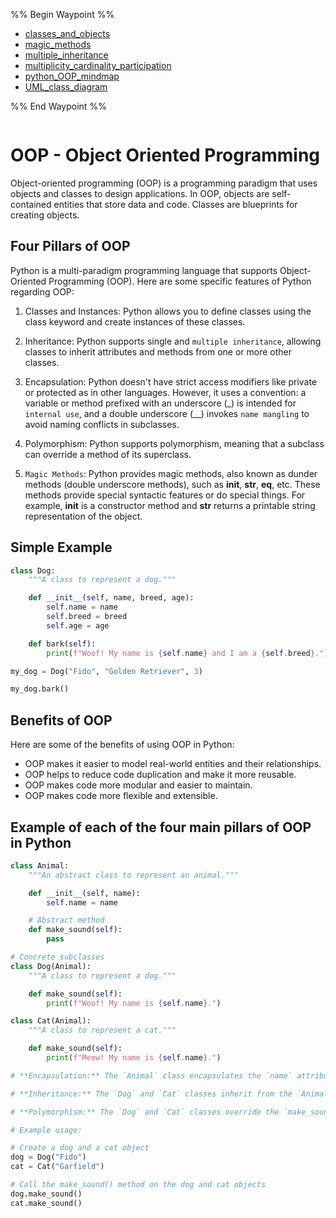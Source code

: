 %% Begin Waypoint %%
- [classes_and_objects](./classes_and_objects.md)
- [magic_methods](./magic_methods.md)
- [multiple_inheritance](./multiple_inheritance.md)
- [multiplicity_cardinality_participation](./multiplicity_cardinality_participation.md)
- [python_OOP_mindmap](./python_OOP_mindmap.md)
- [UML_class_diagram](./UML_class_diagram.md)

%% End Waypoint %%


```table-of-contents
```
# OOP - Object Oriented Programming

Object-oriented programming (OOP) is a programming paradigm that uses objects and classes to design applications. In OOP, objects are self-contained entities that store data and code. Classes are blueprints for creating objects.

## Four Pillars of OOP

Python is a multi-paradigm programming language that supports Object-Oriented Programming (OOP). Here are some specific features of Python regarding OOP:

1. Classes and Instances: Python allows you to define classes using the class keyword and create instances of these classes.

2. Inheritance: Python supports single and `multiple inheritance`, allowing classes to inherit attributes and methods from one or more other classes.

3. Encapsulation: Python doesn't have strict access modifiers like private or protected as in other languages. However, it uses a convention: a variable or method prefixed with an underscore (_) is intended for `internal use`, and a double underscore (__) invokes `name mangling` to avoid naming conflicts in subclasses.

4. Polymorphism: Python supports polymorphism, meaning that a subclass can override a method of its superclass.

5. `Magic Methods`: Python provides magic methods, also known as dunder methods (double underscore methods), such as __init__, __str__, __eq__, etc. These methods provide special syntactic features or do special things. For example, __init__ is a constructor method and __str__ returns a printable string representation of the object.

## Simple Example

```python
class Dog:
    """A class to represent a dog."""

    def __init__(self, name, breed, age):
        self.name = name
        self.breed = breed
        self.age = age

    def bark(self):
        print(f"Woof! My name is {self.name} and I am a {self.breed}.")

my_dog = Dog("Fido", "Golden Retriever", 3)

my_dog.bark()
```

## Benefits of OOP

Here are some of the benefits of using OOP in Python:

- OOP makes it easier to model real-world entities and their relationships.
- OOP helps to reduce code duplication and make it more reusable.
- OOP makes code more modular and easier to maintain.
- OOP makes code more flexible and extensible.

## Example of each of the four main pillars of OOP in Python

```python
class Animal:
    """An abstract class to represent an animal."""

    def __init__(self, name):
        self.name = name

    # Abstract method
    def make_sound(self):
        pass

# Concrete subclasses
class Dog(Animal):
    """A class to represent a dog."""

    def make_sound(self):
        print(f"Woof! My name is {self.name}.")

class Cat(Animal):
    """A class to represent a cat."""

    def make_sound(self):
        print(f"Meow! My name is {self.name}.")

# **Encapsulation:** The `Animal` class encapsulates the `name` attribute and the `make_sound()` method. This means that the `name` attribute can only be accessed and modified through the `Animal` class methods.

# **Inheritance:** The `Dog` and `Cat` classes inherit from the `Animal` class. This means that they inherit all of the attributes and methods of the `Animal` class.

# **Polymorphism:** The `Dog` and `Cat` classes override the `make_sound()` method that is inherited from the `Animal` class. This allows them to implement their own custom behavior for the `make_sound()` method.

# Example usage:

# Create a dog and a cat object
dog = Dog("Fido")
cat = Cat("Garfield")

# Call the make_sound() method on the dog and cat objects
dog.make_sound()
cat.make_sound()
```
